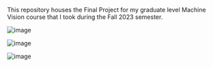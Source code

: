 This repository houses the Final Project for my graduate level Machine Vision course that I took during the Fall 2023 semester.

![image](https://github.com/user-attachments/assets/234f963b-bdfe-4b8d-81a3-d5c13892f68f)


![image](https://github.com/user-attachments/assets/9994f3d0-c737-49da-a550-7fa2140cc369)


![image](https://github.com/user-attachments/assets/f939a287-ffcc-4c36-bd4b-e2928713284d)




